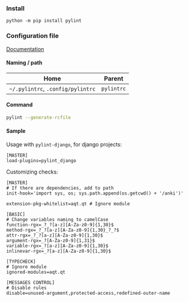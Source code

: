 ---
---

### Install

```shell
python -m pip install pylint
```

### Configuration file

[Documentation](https://docs.pylint.org/en/1.6.0/run.html)

#### Naming / path

| Home | Parent |
| ---- | ------ |
| `~/.pylintrc`, `.config/pylintrc` | `pylintrc` |

#### Command

```bash
pylint --generate-rcfile
```

#### Sample

Usage with `pylint-django`, for django projects:

```
[MASTER]
load-plugins=pylint_django
```

Customizing checks:

```
[MASTER]
# If there are dependencies, add to path
init-hook='import sys, os; sys.path.append(os.getcwd() + '/anki')'

extension-pkg-whitelist=aqt.qt # Ignore module

[BASIC]
# Change variables naming to camelCase
function-rgx=_?_?[a-z][A-Za-z0-9]{1,30}$
method-rgx=_?_?[a-z][A-Za-z0-9]{1,30}_?_?$
attr-rgx=_?_?[a-z][A-Za-z0-9]{1,30}$
argument-rgx=_?[A-Za-z0-9]{1,31}$
variable-rgx=_?[a-z][A-Za-z0-9]{1,30}$
inlinevar-rgx=_?[a-z][A-Za-z0-9]{1,30}$

[TYPECHECK]
# Ignore module
ignored-modules=aqt.qt

[MESSAGES CONTROL]
# Disable rules
disable=unused-argument,protected-access,redefined-outer-name
```
